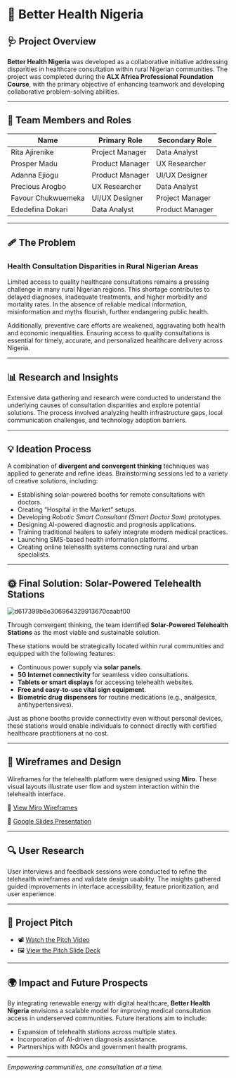 # 🌿 Better Health Nigeria

## 🩺 Project Overview

**Better Health Nigeria** was developed as a collaborative initiative addressing disparities in healthcare consultation within rural Nigerian communities. The project was completed during the **ALX Africa Professional Foundation Course**, with the primary objective of enhancing teamwork and developing collaborative problem-solving abilities.

---

## 👥 Team Members and Roles

| Name               | Primary Role    | Secondary Role  |
| ------------------ | --------------- | --------------- |
| Rita Ajirenike     | Project Manager | Data Analyst    |
| Prosper Madu       | Product Manager | UX Researcher   |
| Adanna Ejiogu      | Product Manager | UI/UX Designer  |
| Precious Arogbo    | UX Researcher   | Data Analyst    |
| Favour Chukwuemeka | UI/UX Designer  | Project Manager |
| Ededefina Dokari   | Data Analyst    | Product Manager |

---

## 🩹 The Problem

### Health Consultation Disparities in Rural Nigerian Areas

Limited access to quality healthcare consultations remains a pressing challenge in many rural Nigerian regions. This shortage contributes to delayed diagnoses, inadequate treatments, and higher morbidity and mortality rates. In the absence of reliable medical information, misinformation and myths flourish, further endangering public health.

Additionally, preventive care efforts are weakened, aggravating both health and economic inequalities. Ensuring access to quality consultations is essential for timely, accurate, and personalized healthcare delivery across Nigeria.

---

## 📊 Research and Insights

Extensive data gathering and research were conducted to understand the underlying causes of consultation disparities and explore potential solutions. The process involved analyzing health infrastructure gaps, local communication challenges, and technology adoption barriers.

---

## 💡 Ideation Process

A combination of **divergent and convergent thinking** techniques was applied to generate and refine ideas. Brainstorming sessions led to a variety of creative solutions, including:

* Establishing solar-powered booths for remote consultations with doctors.
* Creating “Hospital in the Market” setups.
* Developing *Robotic Smart Consultant (Smart Doctor Sam)* prototypes.
* Designing AI-powered diagnostic and prognosis applications.
* Training traditional healers to safely integrate modern medical practices.
* Launching SMS-based health information platforms.
* Creating online telehealth systems connecting rural and urban specialists.

---

## 🌞 Final Solution: Solar-Powered Telehealth Stations

![d617399b8e306964329913670caabf00](https://github.com/user-attachments/assets/5b42398d-780d-4d7c-b6ce-d42e01c38b60)

Through convergent thinking, the team identified **Solar-Powered Telehealth Stations** as the most viable and sustainable solution.

These stations would be strategically located within rural communities and equipped with the following features:

* Continuous power supply via **solar panels**.
* **5G Internet connectivity** for seamless video consultations.
* **Tablets or smart displays** for accessing telehealth websites.
* **Free and easy-to-use vital sign equipment**.
* **Biometric drug dispensers** for routine medications (e.g., analgesics, antihypertensives).

Just as phone booths provide connectivity even without personal devices, these stations would enable individuals to connect directly with certified healthcare practitioners at no cost.

---

## 🧭 Wireframes and Design

Wireframes for the telehealth platform were designed using **Miro**. These visual layouts illustrate user flow and system interaction within the telehealth interface.

🔗 [View Miro Wireframes](https://miro.com/app/board/uXjVIB79Ij4=/?share_link_id=292209300500)


📑 [Google Slides Presentation](https://docs.google.com/presentation/d/1QFYnIN8DtuX-x2fcEfo_uIxmViMvieN3QCM61MJIYG8/edit?usp=sharing)

---

## 🔍 User Research

User interviews and feedback sessions were conducted to refine the telehealth wireframes and validate design usability. The insights gathered guided improvements in interface accessibility, feature prioritization, and user experience.

---

## 🎤 Project Pitch

* 📽️ [Watch the Pitch Video](https://youtu.be/LU7ks7cFR60?si=xgLHVI34U1sAmD6e)
* 🖼️ [View the Pitch Slide Deck](https://docs.google.com/presentation/d/1-9vXMZBhjO89jbHuDiFJyGVIWd4WgoyW/edit?usp=sharing&ouid=115570434133396007719&rtpof=true&sd=true)

---

## 🌍 Impact and Future Prospects

By integrating renewable energy with digital healthcare, **Better Health Nigeria** envisions a scalable model for improving medical consultation access in underserved communities. Future iterations aim to include:

* Expansion of telehealth stations across multiple states.
* Incorporation of AI-driven diagnosis assistance.
* Partnerships with NGOs and government health programs.

---

*Empowering communities, one consultation at a time.*
